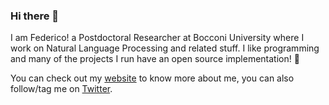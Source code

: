 ### Hi there 👋

I am Federico! a Postdoctoral Researcher at Bocconi University where I work on Natural Language Processing and related stuff. I like programming and many of the projects I run have an open source implementation! 🔭 

You can check out my [website](https://federicobianchi.io) to know more about me, you can also follow/tag me on [Twitter](http://twitter.com/federicobianchy).

<!--
**vinid/vinid** is a ✨ _special_ ✨ repository because its `README.md` (this file) appears on your GitHub profile.

Here are some ideas to get you started:

- 🔭 I’m currently working on ...
- 🌱 I’m currently learning ...
- 👯 I’m looking to collaborate on ...
- 🤔 I’m looking for help with ...
- 💬 Ask me about ...
- 📫 How to reach me: ...
- 😄 Pronouns: ...
- ⚡ Fun fact: ...
-->
